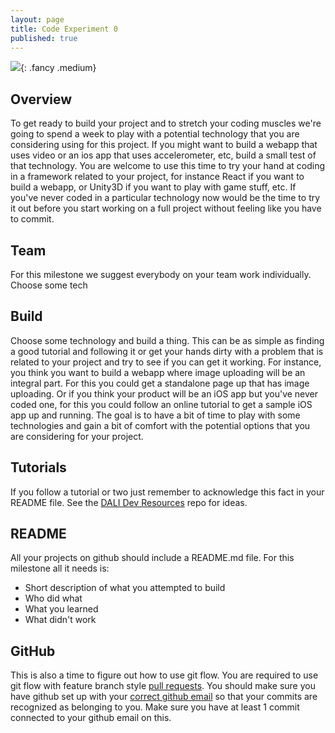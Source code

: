 ```yaml
---
layout: page
title: Code Experiment 0
published: true
---
```



![](img/hack-a-thing.gif){: .fancy .medium}


## Overview
To get ready to build your project and to stretch your coding muscles we're going to spend a week to play with a potential technology that you are considering using for this project. If you might want to build a webapp that uses video or an ios app that uses accelerometer, etc, build a small test of that technology.  You are welcome to use this time to try your hand at coding in a framework related to your project, for instance React if you want to build a webapp, or Unity3D if you want to play with game stuff, etc.  If you've never coded in a particular technology now would be the time to try it out before you start working on a full project without feeling like you have to commit.


## Team

For this milestone we suggest everybody on your team work individually. Choose some tech

## Build

Choose some technology and build a thing.  This can be as simple as finding a good tutorial and following it or get your hands dirty with a problem that is related to your project and try to see if you can get it working.  For instance, you think you want to build a webapp where image uploading will be an integral part. For this you could get a standalone page up that has image uploading.  Or if you think your product will be an iOS app but you've never coded one, for this you could follow an online tutorial to get a sample iOS app up and running.  The goal is to have a bit of time to play with some technologies and gain a bit of comfort with the potential options that you are considering for your project.

## Tutorials

If you follow a tutorial or two just remember to acknowledge this fact in your README file. See the [DALI Dev Resources](https://github.com/dali-lab/dev-resources) repo for ideas.

## README

All your projects on github should include a README.md file.  For this milestone all it needs is:

* Short description of what you attempted to build
* Who did what
* What you learned
* What didn't work

## GitHub

This is also a time to figure out how to use git flow.  You are required to use git flow with feature branch style [pull requests](https://yangsu.github.io/pull-request-tutorial/).   You should make sure you have github set up with your [correct github email](https://help.github.com/articles/setting-your-email-in-git/) so that your commits are recognized as belonging to you.  Make sure you have at least 1 commit connected to your github email on this.
